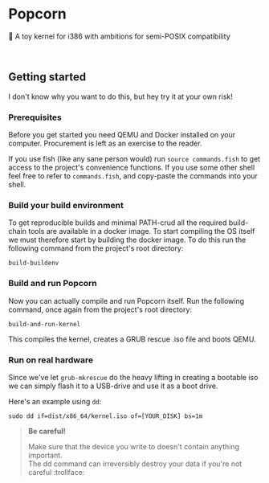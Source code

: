 # Popcorn

🍿 A toy kernel for i386 with ambitions for semi-POSIX compatibility


<br/>


## Getting started

I don't know why you want to do this, but hey try it at your own risk!

### Prerequisites

Before you get started you need QEMU and Docker installed on your computer. Procurement is left as an exercise to the reader.

If you use fish (like any sane person would) run `source commands.fish` to get access to the project's convenience functions.
If you use some other shell feel free to refer to `commands.fish`, and copy-paste the commands into your shell.

### Build your build environment

To get reproducible builds and minimal PATH-crud all the required build-chain tools are available in a docker image. To start
compiling the OS itself we must therefore start by building the docker image. To do this run the following command from the
project's root directory:

```
build-buildenv
```

### Build and run Popcorn

Now you can actually compile and run Popcorn itself. Run the following command, once again from the project's root directory:

```
build-and-run-kernel
```

This compiles the kernel, creates a GRUB rescue .iso file and boots QEMU.


### Run on real hardware

Since we've let `grub-mkrescue` do the heavy lifting in creating a bootable iso we can simply flash it to a USB-drive
and use it as a boot drive.

Here's an example using `dd`:

```
sudo dd if=dist/x86_64/kernel.iso of=[YOUR_DISK] bs=1m
```

> **Be careful!**
>
> Make sure that the device you write to doesn't contain anything important.
> <br/> The dd command can irreversibly destroy your data if you're not careful :trollface:
